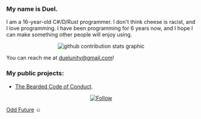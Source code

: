 ### My name is Duel.
I am a 16-year-old C#/D/Rust programmer. I don't think cheese is racist, and I love programming. I have been programming for 6 years now, and I hope I can make something other people will enjoy using.

<p align=center>
  <img alt="github contribution stats graphic" src=https://github-contribution-stats.vercel.app/api/?username=DuelTheBearded>
</p>

You can reach me at [duelunity@gmail.com](mailto:duelunity@gmail.com)!

### My public projects:
* [The Bearded Code of Conduct](https://github.com/DuelTheBearded/code-of-conduct).

<p align=center>
    <a href="/LICENSE"><img src="https://img.shields.io/github/followers/DuelTheBearded?style=social" alt="Follow" /></a>
</p>

[Odd Future](https://www.youtube.com/watch?v=v1YojYU5nPQ) ☺
<!--
**DuelTheBearded/DuelTheBearded** is a ✨ _special_ ✨ repository because its `README.md` (this file) appears on your GitHub profile.

Here are some ideas to get you started:

- 🔭 I’m currently working on ...
- 🌱 I’m currently learning ...
- 👯 I’m looking to collaborate on ...
- 🤔 I’m looking for help with ...
- 💬 Ask me about ...
- 📫 How to reach me: ...
- 😄 Pronouns: ...
- ⚡ Fun fact: ...
-->
